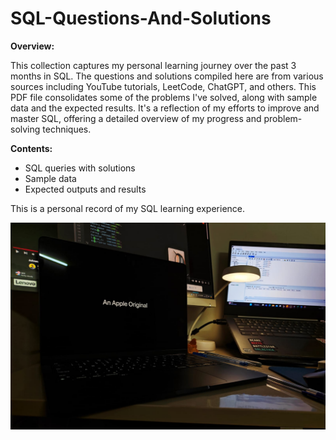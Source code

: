 # SQL-Questions-And-Solutions

**Overview:**

This collection captures my personal learning journey over the past 3 months in SQL. The questions and solutions compiled here are from various sources including YouTube tutorials, LeetCode, ChatGPT, and others. This PDF file consolidates some of the problems I've solved, along with sample data and the expected results. It's a reflection of my efforts to improve and master SQL, offering a detailed overview of my progress and problem-solving techniques.

**Contents:**
- SQL queries with solutions
- Sample data 
- Expected outputs and results

This is a personal record of my SQL learning experience.

![SQL Learning Journey](https://github.com/syedfiza7546/SQL-Questions-And-Solutions/blob/main/Image%202024-11-17%20at%2003.51.59_5c0bafdb.jpg)

